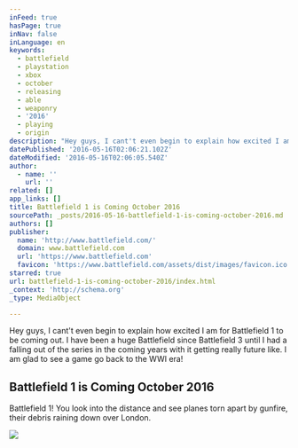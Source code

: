 ```yaml
---
inFeed: true
hasPage: true
inNav: false
inLanguage: en
keywords:
  - battlefield
  - playstation
  - xbox
  - october
  - releasing
  - able
  - weaponry
  - '2016'
  - playing
  - origin
description: "Hey guys, I cant't even begin to explain how excited I am for Battlefield 1 to be coming out. I have been a huge Battlefield since Battlefield 3 until I had a falling out of the series in the coming years with it getting really future like. I am glad to see a game go back to the WWI era!"
datePublished: '2016-05-16T02:06:21.102Z'
dateModified: '2016-05-16T02:06:05.540Z'
author:
  - name: ''
    url: ''
related: []
app_links: []
title: Battlefield 1 is Coming October 2016
sourcePath: _posts/2016-05-16-battlefield-1-is-coming-october-2016.md
authors: []
publisher:
  name: 'http://www.battlefield.com/'
  domain: www.battlefield.com
  url: 'https://www.battlefield.com'
  favicon: 'https://www.battlefield.com/assets/dist/images/favicon.ico'
starred: true
url: battlefield-1-is-coming-october-2016/index.html
_context: 'http://schema.org'
_type: MediaObject

---
```

Hey guys, I cant't even begin to explain how excited I am for Battlefield 1 to be coming out. I have been a huge Battlefield since Battlefield 3 until I had a falling out of the series in the coming years with it getting really future like. I am glad to see a game go back to the WWI era!

<article style=""><h1>Battlefield 1 is Coming October 2016</h1><p>Battlefield 1! You look into the distance and see planes torn apart by gunfire, their debris raining down over London.</p><img src="https://s3-us-west-2.amazonaws.com/the-grid-img/p/5171a1d7a1e78658658c4455093cbd6b44ef4e6b.jpg" /></article>